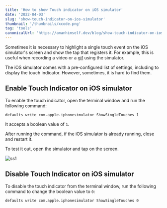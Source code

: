 ```yaml
---
title: 'How to show Touch indicator on iOS simulator'
date: '2022-04-03'
slug: 'show-touch-indicator-on-ios-simulator'
thumbnail: '/thumbnails/xcode.png'
tag: 'tools'
canonicalUrl: 'https://amanhimself.dev/blog/show-touch-indicator-on-ios-simulator/'
---
```


Sometimes it is necessary to highlight a single touch event on the iOS simulator's screen and show the tap that registers it. For example, this is useful when recording a video or a [gif](https://en.wikipedia.org/wiki/GIF) using the simulator.

The iOS simulator comes with a pre-configured list of settings, including to display the touch indicator. However, sometimes, it is hard to find them.

## Enable Touch Indicator on iOS simulator

To enable the touch indicator, open the terminal window and run the following command:

```shell
defaults write com.apple.iphonesimulator ShowSingleTouches 1
```

It accepts a boolean value of `1`.

After running the command, if the iOS simulator is already running, close and restart it.

To test it out, open the simulator and tap on the screen.

![ss1](https://i.imgur.com/h31kDO1.gif)

## Disable Touch Indicator on iOS simulator

To disable the touch indicator from the terminal window, run the following command to change the boolean value to `0`:

```shell
defaults write com.apple.iphonesimulator ShowSingleTouches 0
```
